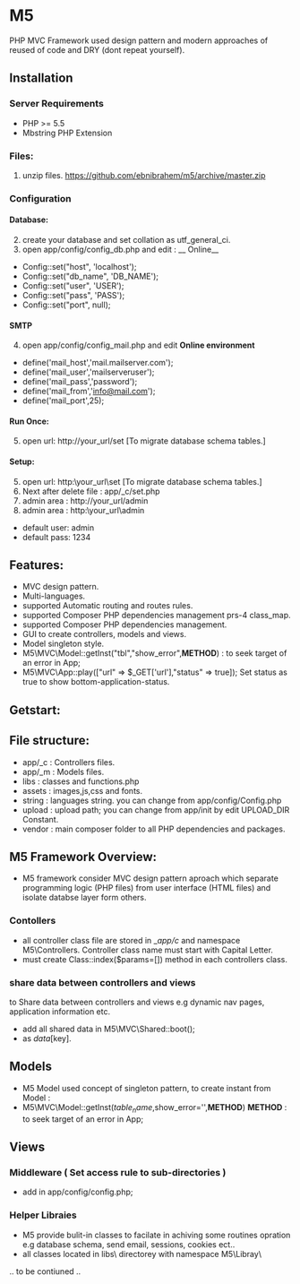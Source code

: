 # M5
PHP MVC Framework used design pattern and modern approaches of reused of code and DRY (dont repeat yourself).

## Installation

### Server Requirements
- PHP >= 5.5
- Mbstring PHP Extension

### Files:
1. unzip files.
https://github.com/ebnibrahem/m5/archive/master.zip

### Configuration

#### Database:
2. create your database and set collation as utf_general_ci.
3. open app/config/config_db.php and edit :
__ Online__
- Config::set("host", 'localhost');
- Config::set("db_name", 'DB_NAME');
- Config::set("user", 'USER');
- Config::set("pass", 'PASS');
- Config::set("port", null);

#### SMTP
4. open app/config/config_mail.php and edit
__Online environment__
- define('mail_host','mail.mailserver.com');
- define('mail_user','mailserveruser');
- define('mail_pass','password');
- define('mail_from','info@mail.com');
- define('mail_port',25);

#### Run Once:
5. open url: http://your_url/set  [To migrate database schema tables.]

#### Setup:
5. open url: http:\\your_url\set  [To migrate database schema tables.]
6. Next after delete file : app/_c/set.php
7. admin area : http://your_url/admin
7. admin area : http:\\your_url\admin
- default user: admin
- default pass: 1234

## Features:
- MVC design pattern.
- Multi-languages.
- supported Automatic routing and routes rules.
- supported Composer PHP dependencies management  prs-4 class_map.
- supported Composer PHP dependencies management.
- GUI to create controllers, models and views.
- Model singleton style.
- M5\MVC\Model::getInst("tbl","show_error",__METHOD__) : to seek target of an error in App;
- M5\MVC\App::play(["url" => $_GET['url'],"status" => true]);
Set status as true to show bottom-application-status.


## Getstart:
## File structure:

- app/_c   : Controllers files.
- app/_m   : Models files.
- libs     : classes and functions.php
- assets   : images,js,css and fonts.
- string   : languages string. you can change from  app/config/Config.php
- upload   : upload path; you can change from app/init by edit UPLOAD_DIR Constant.
- vendor   : main composer folder to all PHP dependencies and packages.

## M5 Framework Overview:
- M5 framework consider MVC design pattern aproach which separate programming logic (PHP files) from user interface (HTML files) and isolate databse layer form others.

### Contollers
- all controller class file are stored in __app/_c__ and namespace M5\Controllers. Controller class name must start with Capital Letter.
- must create Class::index($params=[]) method in each controllers class.

### share data between controllers and views
to Share data between controllers and views e.g dynamic nav pages, application information etc.
- add all shared data in M5\MVC\Shared::boot();
- as $data[$key].

## Models
- M5 Model used concept of singleton pattern, to create instant from Model :
- M5\MVC\Model::getInst($table_name,$show_error='',____METHOD____) ____METHOD____ : to seek target of an error in App;

## Views

### Middleware ( Set access rule to sub-directories )
- add  in app/config/config.php;

### Helper Libraies
- M5 provide bulit-in classes to facilate in achiving some routines opration e.g database schema, send email, sessions, cookies ect..
- all classes located in libs\ directorey with namespace M5\Libray\

.. to be contiuned ..
